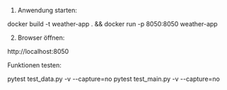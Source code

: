 1. Anwendung starten:

docker build -t weather-app . && docker run -p 8050:8050 weather-app

2. Browser öffnen:

http://localhost:8050


Funktionen testen:

pytest test_data.py -v --capture=no
pytest test_main.py -v --capture=no
